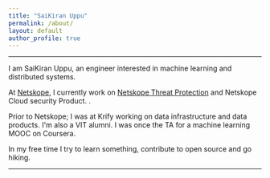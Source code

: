 ```yaml
---
title: "SaiKiran Uppu"
permalink: /about/
layout: default
author_profile: true
---
```



<div id="content">
  <div class="hfeed">
  <hr>
  <div class="hentry post no-border">
    <div class="entry-summary">
      <p>I am SaiKiran Uppu, an engineer interested in machine learning and distributed systems.</p>
      <p>At <a href="https://netskope.com" onclick="trackOutboundLink('https://netskope.com');">Netskope</a>, I currently work on <a href="https://www.netskope.com/" onclick="trackOutboundLink('https://www.tensorflow.org/');" target="_blank">Netskope Threat Protection</a> and Netskope Cloud security Product. .</p>
      <p>Prior to Netskope; I was at Krify working on data infrastructure and data products. I'm also a VIT alumni. I was once the TA for a machine learning MOOC on Coursera.</p>
      <p>In my free time I try to learn something, contribute to open source and go hiking.</p>
    </div>
    <hr>
  </div>
</div>

</div>
